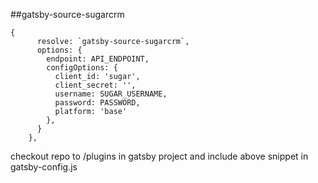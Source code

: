 ##gatsby-source-sugarcrm

```
{
      resolve: `gatsby-source-sugarcrm`,
      options: {
        endpoint: API_ENDPOINT,
        configOptions: {
          client_id: 'sugar',
          client_secret: '',
          username: SUGAR_USERNAME,
          password: PASSWORD,
          platform: 'base'
        },
      }
    },
```

checkout repo to /plugins in gatsby project and include above snippet in gatsby-config.js
